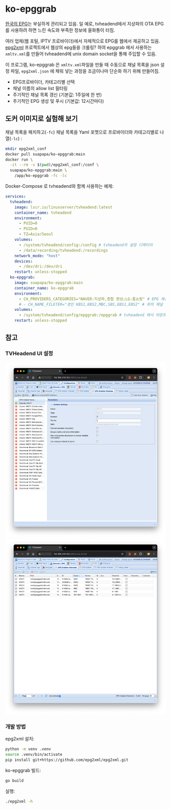 # ko-epggrab

[한국의 EPG](https://namu.wiki/w/%EC%A0%84%EC%9E%90%20%ED%94%84%EB%A1%9C%EA%B7%B8%EB%9E%A8%20%EC%95%88%EB%82%B4#s-2)는
부실하게 관리되고 있음. 일 예로, tvheadend에서 지상파의 OTA EPG를 사용하려 하면 느린 속도와 부족한 정보에 울화통이 터짐.

여러 업체(웹 포털, IPTV 프로바이더)에서 자체적으로 EPG를 웹에서 제공하고 있음.
[epg2xml](https://github.com/epg2xml/epg2xml) 프로젝트에서 웹상의 epg들을 크롤링? 하여
epggrab 에서 사용하는 `xmltv.xml`를 만들어 tvheadend에 unix domain socket을 통해 주입할 수 있음.

이 프로그램, ko-epggrab 은 `xmltv.xml`파일을 만들 때 수동으로 채널 목록을 json 설정 파일, `epg2xml.json`
에 채워 넣는 과정을 조금이나마 단순화 하기 위해 만들어짐.

- EPG프로바이더, 카테고리별 선택
- 채널 이름의 allow list 필터링
- 주기적인 채널 목록 갱신 (기본값: 1주일에 한 번)
- 주기적인 EPG 생성 및 푸시 (기본값: 12시간마다)


## 도커 이미지로 실험해 보기

채널 목록을 패치하고(`-fc`) 채널 목록을 Yaml 포멧으로 프로바이더와 카테고리별로 나열(`-lc`) :
```sh
mkdir epg2xml_conf
docker pull suapapa/ko-epggrab:main
docker run \
  -it --rm -v $(pwd)/epg2xml_conf:/conf \
  suapapa/ko-epggrab:main \
    /app/ko-epggrab -fc -lc
```

Docker-Compose 로 tvheadend와 함께 사용하는 예제:
```yaml
services:
  tvheadend:
    image: lscr.io/linuxserver/tvheadend:latest
    container_name: tvheadend
    environment:
      - PUID=0
      - PGID=0
      - TZ=Asia/Seoul
    volumes:
      - /system/tvheadend/config:/config # tvheadend의 설정 디렉터리
      - /data/recording/tvheadend:/recordings
    network_mode: "host"
    devices:
      - /dev/dri:/dev/dri
    restart: unless-stopped
  ko-epggrab:
    image: suapapa/ko-epggrab:main
    container_name: ko-epggrab
    environment:
      - CH_PROVIDERS_CATEGORIES="NAVER:지상파,종합 편성;LG:홈쇼핑" # EPG 제공업체와 카테고리를 나열
      # - CH_NAME_FILETER="경인 KBS1,KBS2,MBC,SBS,EBS1,EBS2" # 위의 채널 목록에서 선택할 whitelist
    volumes:
      - /system/tvheadend/config/epggrab:/epggrab # tvheadend 에서 마운트한 설정디레터리와 base가 같아야 서로 통신 가능
    restart: unless-stopped
```

## 참고

### TVHeadend UI 설정

![](_img/EPGGrabberModule.png)
![](_img/EPGGrabberChannels.png)

### 개발 방법

epg2xml 설치:
```sh
python -m venv .venv
source .venv/bin/activate
pip install git+https://github.com/epg2xml/epg2xml.git
```

ko-epggrab 빌드:
```sh
go build
```

실행:
```sh
./epg2xml -h
```